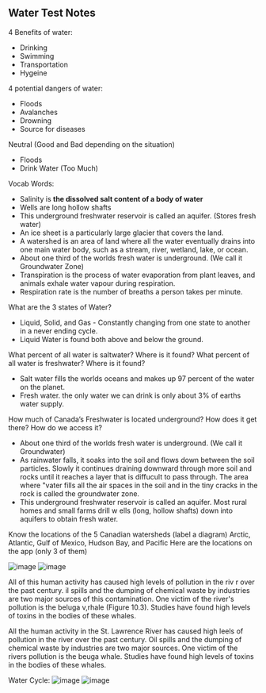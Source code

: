 ## Water Test Notes
4 Benefits of water:
- Drinking
- Swimming
- Transportation
- Hygeine

4 potential dangers of water:
- Floods
- Avalanches
- Drowning
- Source for diseases

Neutral (Good and Bad depending on the situation)
- Floods
- Drink Water (Too Much)

Vocab Words:
- Salinity is **the dissolved salt content of a body of water**
- Wells are long hollow shafts
- This underground freshwater reservoir is called an aquifer. (Stores fresh water)
- An ice sheet is a particularly large glacier that covers the land.
- A watershed is an area of land where all the water eventually drains into one main water body, such as a stream, river, wetland, lake, or ocean.
- About one third of the worlds fresh water is underground. (We call it Groundwater Zone)
- Transpiration is the process of water evaporation from plant leaves, and animals exhale water vapour during respiration.
- Respiration rate is the number of breaths a person takes per minute.

What are the 3 states of Water?
- Liquid, Solid, and Gas - Constantly changing from one state to another in a never ending cycle.
- Liquid Water is found both above and below the ground.

What percent of all water is saltwater? Where is it found? What percent of all water is freshwater? Where is it found?
- Salt water fills the worlds oceans and makes up 97 percent of the water on the planet.
- Fresh water. the only water we can drink is only about 3% of earths water supply.

How much of Canada’s Freshwater is located underground? How does it get there? How do we access it?
- About one third of the worlds fresh water is underground. (We call it Groundwater)
- As rainwater falls, it soaks into the soil and flows down between the soil particles. Slowly it continues draining downward through more soil and rocks until it reaches a layer that is diffucult to pass through. The area where "vater fills all the air spaces in the soil and in the tiny cracks in the rock is called the groundwater zone.
- This underground freshwater reservoir is called an aquifer. Most rural homes and small farms drill w ells (long, hollow shafts) down into aquifers to obtain fresh water.

Know the locations of the 5 Canadian watersheds (label a diagram)
Arctic, Atlantic, Gulf of Mexico, Hudson Bay, and Pacific
Here are the locations on the app (only 3 of them)

![image](https://user-images.githubusercontent.com/87673339/195082682-f6010a34-4273-4eae-86de-d6fe843ce3af.png)
![image](https://user-images.githubusercontent.com/87673339/195082695-fd7b45d8-48a8-48d5-8e44-e9a0d8b78e00.png)

All of this human activity has caused high levels of pollution in the riv r over the past century. il spills and the
dumping of chemical waste by industries are two major sources
of this contamination.
One victim of the river's pollution is the beluga v,rhale
(Figure 10.3). Studies have found high levels of toxins in the
bodies of these whales.

All the human activity in the St. Lawrence River has caused high leels of pollution in the river over the past century. Oil spills and the dumping of chemical waste by industries are two major sources. One victim of the rivers pollution is the beuga whale. Studies have found high levels of toxins in the bodies of these whales.

Water Cycle:
![image](https://user-images.githubusercontent.com/87673339/195082721-30a96f35-750c-4e47-8444-fd83b3cbcecc.png)
![image](https://user-images.githubusercontent.com/87673339/195082738-8b18a2f7-99eb-4b34-9747-7d779ed48d1a.png)

